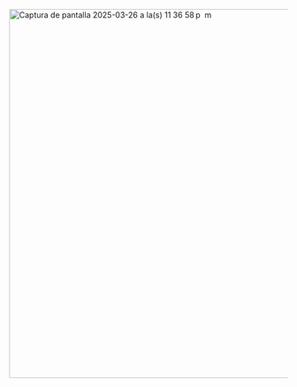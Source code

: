 <img width="668" alt="Captura de pantalla 2025-03-26 a la(s) 11 36 58 p  m" src="https://github.com/user-attachments/assets/b682d99e-302e-4caa-8add-e59a6152d3a5" />
